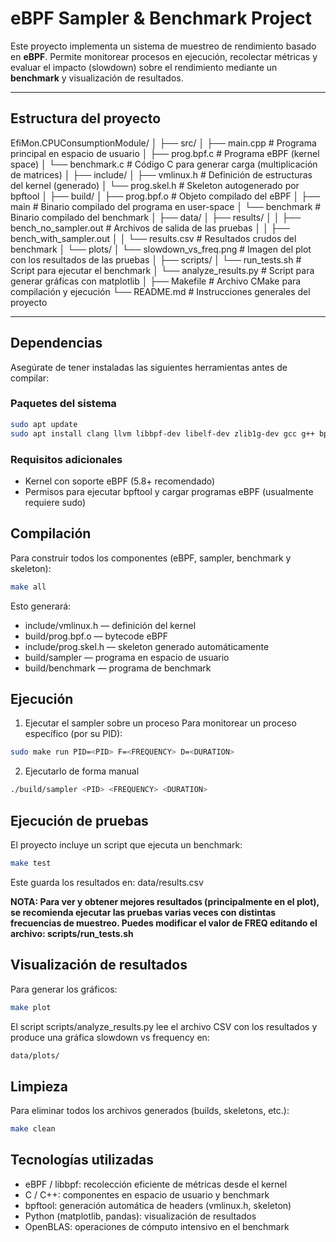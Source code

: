 # eBPF Sampler & Benchmark Project
Este proyecto implementa un sistema de muestreo de rendimiento basado en **eBPF**.
Permite monitorear procesos en ejecución, recolectar métricas y evaluar el impacto (slowdown) sobre el rendimiento mediante un **benchmark** y visualización de resultados.

---

## Estructura del proyecto
EfiMon.CPUConsumptionModule/
│
├── src/
│   ├── main.cpp                              # Programa principal en espacio de usuario
│   ├── prog.bpf.c                            # Programa eBPF (kernel space)
│   └── benchmark.c                           # Código C para generar carga (multiplicación de matrices)
│
├── include/
│   ├── vmlinux.h                             # Definición de estructuras del kernel (generado)
│   └── prog.skel.h                           # Skeleton autogenerado por bpftool
│
├── build/
│   ├── prog.bpf.o                            # Objeto compilado del eBPF
│   ├── main                                  # Binario compilado del programa en user-space
│   └── benchmark                             # Binario compilado del benchmark
│
├── data/
│   ├── results/
│   │   ├── bench_no_sampler.out              # Archivos de salida de las pruebas
│   │   ├── bench_with_sampler.out 
│   │   └── results.csv                       # Resultados crudos del benchmark
│   └── plots/
│       └── slowdown_vs_freq.png     # Imagen del plot con los resultados de las pruebas
│
├── scripts/
│   └── run_tests.sh                          # Script para ejecutar el benchmark
│   └── analyze_results.py                    # Script para generar gráficas con matplotlib
│
├── Makefile                                  # Archivo CMake para compilación y ejecución
└── README.md                                 # Instrucciones generales del proyecto

---

## Dependencias
Asegúrate de tener instaladas las siguientes herramientas antes de compilar:

### Paquetes del sistema
```bash
sudo apt update
sudo apt install clang llvm libbpf-dev libelf-dev zlib1g-dev gcc g++ bpftool python3-matplotlib python3-pandas libopenblas-dev
```

### Requisitos adicionales
- Kernel con soporte eBPF (5.8+ recomendado)
- Permisos para ejecutar bpftool y cargar programas eBPF (usualmente requiere sudo)

## Compilación
Para construir todos los componentes (eBPF, sampler, benchmark y skeleton):
```bash
make all
```

Esto generará:
- include/vmlinux.h — definición del kernel
- build/prog.bpf.o — bytecode eBPF
- include/prog.skel.h — skeleton generado automáticamente
- build/sampler — programa en espacio de usuario
- build/benchmark — programa de benchmark

## Ejecución
1. Ejecutar el sampler sobre un proceso
Para monitorear un proceso específico (por su PID):
```bash
sudo make run PID=<PID> F=<FREQUENCY> D=<DURATION>
```

2. Ejecutarlo de forma manual
```bash
./build/sampler <PID> <FREQUENCY> <DURATION>
```

## Ejecución de pruebas
El proyecto incluye un script que ejecuta un benchmark:
```bash
make test
```

Este guarda los resultados en: data/results.csv

**NOTA: Para ver y obtener mejores resultados (principalmente en el plot), se recomienda ejecutar las pruebas varias veces con distintas frecuencias de muestreo. Puedes modificar el valor de FREQ editando el archivo: scripts/run_tests.sh**

## Visualización de resultados
Para generar los gráficos:
```bash
make plot
```

El script scripts/analyze_results.py lee el archivo CSV con los resultados y produce una gráfica slowdown vs frequency en:
```bash
data/plots/
```

## Limpieza
Para eliminar todos los archivos generados (builds, skeletons, etc.):
```bash
make clean
```

## Tecnologías utilizadas
- eBPF / libbpf: recolección eficiente de métricas desde el kernel
- C / C++: componentes en espacio de usuario y benchmark
- bpftool: generación automática de headers (vmlinux.h, skeleton)
- Python (matplotlib, pandas): visualización de resultados
- OpenBLAS: operaciones de cómputo intensivo en el benchmark

